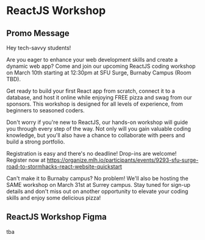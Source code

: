 # ReactJS Workshop

## Promo Message

Hey tech-savvy students!

Are you eager to enhance your web development skills and create a dynamic web app? Come and join our upcoming ReactJS coding workshop on March 10th starting at 12:30pm at SFU Surge, Burnaby Campus (Room TBD).

Get ready to build your first React app from scratch, connect it to a database, and host it online while enjoying FREE pizza and swag from our sponsors. This workshop is designed for all levels of experience, from beginners to seasoned coders.

Don't worry if you're new to ReactJS, our hands-on workshop will guide you through every step of the way. Not only will you gain valuable coding knowledge, but you'll also have a chance to collaborate with peers and build a strong portfolio.

Registration is easy and there's no deadline! Drop-ins are welcome! Register now at https://organize.mlh.io/participants/events/9293-sfu-surge-road-to-stormhacks-react-website-quickstart

Can't make it to Burnaby campus? No problem! We'll also be hosting the SAME workshop on March 31st at Surrey campus. Stay tuned for sign-up details and don't miss out on another opportunity to elevate your coding skills and enjoy some delicious pizza! 

## ReactJS Workshop Figma

tba
 

